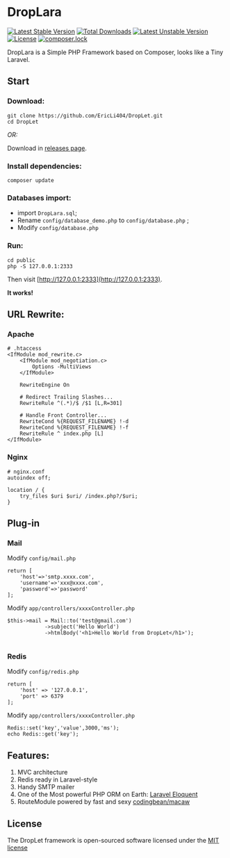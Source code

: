# DropLara
[![Latest Stable Version](https://poser.pugx.org/eric404/droplet/v/stable)](https://packagist.org/packages/eric404/droplet)
[![Total Downloads](https://poser.pugx.org/eric404/droplet/downloads)](https://packagist.org/packages/eric404/droplet)
[![Latest Unstable Version](https://poser.pugx.org/eric404/droplet/v/unstable)](https://packagist.org/packages/eric404/droplet)
[![License](https://poser.pugx.org/eric404/droplet/license)](https://packagist.org/packages/eric404/droplet)
[![composer.lock](https://poser.pugx.org/eric404/droplet/composerlock)](https://packagist.org/packages/eric404/droplet)

DropLara is a Simple PHP Framework based on Composer, looks like a Tiny Laravel.
 
 

## Start
### Download:
```
git clone https://github.com/EricLi404/DropLet.git
cd DropLet
```

*OR:*

Download in [releases page](https://github.com/EricLi404/DropLara/releases).

### Install dependencies:

```
composer update
```
### Databases import:
- import `DropLara.sql`;
- Rename `config/database_demo.php` to `config/database.php` ;
- Modify `config/database.php` 


### Run:
```
cd public 
php -S 127.0.0.1:2333
```
Then visit [http://127.0.0.1:2333](http://127.0.0.1:2333).

**It works!**

## URL Rewrite:
### Apache
```
# .htaccess
<IfModule mod_rewrite.c>
    <IfModule mod_negotiation.c>
        Options -MultiViews
    </IfModule>

    RewriteEngine On

    # Redirect Trailing Slashes...
    RewriteRule ^(.*)/$ /$1 [L,R=301]

    # Handle Front Controller...
    RewriteCond %{REQUEST_FILENAME} !-d
    RewriteCond %{REQUEST_FILENAME} !-f
    RewriteRule ^ index.php [L]
</IfModule>
```
### Nginx
```
# nginx.conf
autoindex off;

location / {
	try_files $uri $uri/ /index.php?/$uri;
}
```

## Plug-in
### Mail
Modify `config/mail.php`
```
return [
    'host'=>'smtp.xxxx.com',
    'username'=>'xxx@xxxx.com',
    'password'=>'password'
];
```
Modify `app/controllers/xxxxController.php`

```
$this->mail = Mail::to('test@gmail.com')
            ->subject('Hello World')
            ->htmlBody('<h1>Hello World from DropLet</h1>');
            
```

### Redis
Modify `config/redis.php`
```
return [
    'host' => '127.0.0.1',
    'port' => 6379
];
```
Modify `app/controllers/xxxxController.php`
```
Redis::set('key','value',3000,'ms');
echo Redis::get('key');
```


## Features:
1. MVC architecture
2. Redis ready in Laravel-style
3. Handy SMTP mailer
4. One of the Most powerful PHP ORM on Earth: [Laravel Eloquent](https://laravel.com/docs/4.2/eloquent)
5. RouteModule powered by fast and sexy [codingbean/macaw](https://packagist.org/packages/codingbean/macaw) 
## License

The DropLet framework is open-sourced software licensed under the [MIT license](https://github.com/EricLi404/DropLet/blob/master/LICENSE)